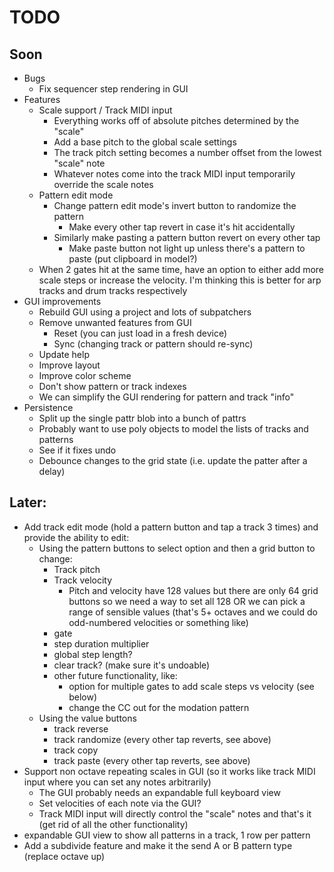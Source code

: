# TODO

## Soon
- Bugs
  - Fix sequencer step rendering in GUI
- Features
  - Scale support / Track MIDI input
    - Everything works off of absolute pitches determined by the "scale"
    - Add a base pitch to the global scale settings
    - The track pitch setting becomes a number offset from the lowest "scale" note
    - Whatever notes come into the track MIDI input temporarily override the scale notes
  - Pattern edit mode
    - Change pattern edit mode's invert button to randomize the pattern
      - Make every other tap revert in case it's hit accidentally
    - Similarly make pasting a pattern button revert on every other tap
      - Make paste button not light up unless there's a pattern to paste (put clipboard in model?)
  - When 2 gates hit at the same time, have an option to either add more scale steps or increase the velocity. I'm thinking this is better for arp tracks and drum tracks respectively
- GUI improvements
  - Rebuild GUI using a project and lots of subpatchers
  - Remove unwanted features from GUI
    - Reset (you can just load in a fresh device)
    - Sync (changing track or pattern should re-sync)
  - Update help
  - Improve layout
  - Improve color scheme
  - Don't show pattern or track indexes
  - We can simplify the GUI rendering for pattern and track "info"
- Persistence
  - Split up the single pattr blob into a bunch of pattrs
  - Probably want to use poly objects to model the lists of tracks and patterns
  - See if it fixes undo
  - Debounce changes to the grid state (i.e. update the patter after a delay)

## Later:
- Add track edit mode (hold a pattern button and tap a track 3 times) and provide the ability to edit:
  - Using the pattern buttons to select option and then a grid button to change:
    - Track pitch
    - Track velocity
      - Pitch and velocity have 128 values but there are only 64 grid buttons so we need a way to set all 128 OR we can pick a range of sensible values (that's 5+ octaves and we could do odd-numbered velocities or something like)
    - gate
    - step duration multiplier
    - global step length?
    - clear track? (make sure it's undoable)
    - other future functionality, like:
      - option for multiple gates to add scale steps vs velocity (see below)
      - change the CC out for the modation pattern
  - Using the value buttons
    - track reverse
    - track randomize (every other tap reverts, see above)
    - track copy
    - track paste  (every other tap reverts, see above)
- Support non octave repeating scales in GUI (so it works like track MIDI input where you can set any notes arbitrarily)
  - The GUI probably needs an expandable full keyboard view
  - Set velocities of each note via the GUI?
  - Track MIDI input will directly control the "scale" notes and that's it (get rid of all the other functionality)
- expandable GUI view to show all patterns in a track, 1 row per pattern
- Add a subdivide feature and make it the send A or B pattern type (replace octave up)
